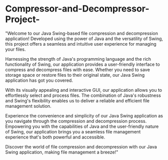 # Compressor-and-Decompressor-Project-

"Welcome to our Java Swing-based file compression and decompression application! Developed using the power of Java and the versatility of Swing, this project offers a seamless and intuitive user experience for managing your files.

Harnessing the strength of Java's programming language and the rich functionality of Swing, our application provides a user-friendly interface to compress and decompress files with ease. Whether you need to save storage space or restore files to their original state, our Java Swing application has got you covered.

With its visually appealing and interactive GUI, our application allows you to effortlessly select and process files. The combination of Java's robustness and Swing's flexibility enables us to deliver a reliable and efficient file management solution.

Experience the convenience and simplicity of our Java Swing application as you navigate through the compression and decompression process. Empowering you with the capabilities of Java and the user-friendly nature of Swing, our application brings you a seamless file management experience that's both powerful and accessible.

Discover the world of file compression and decompression with our Java Swing application, making file management a breeze!"
